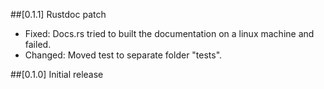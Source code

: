 ##[0.1.1] Rustdoc patch
- Fixed: Docs.rs tried to built the documentation on a linux machine and failed.
- Changed: Moved test to separate folder "tests".

##[0.1.0] Initial release